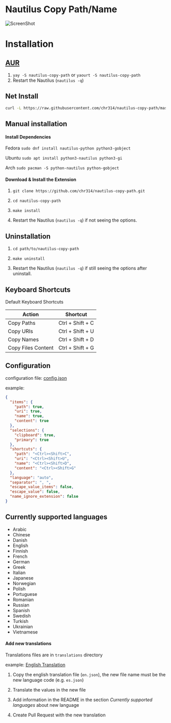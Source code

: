 # Nautilus Copy Path/Name

![ScreenShot](https://raw.githubusercontent.com/chr314/nautilus-copy-path/master/screenshot.png)

# Installation

## [AUR](https://aur.archlinux.org/packages/nautilus-copy-path/)

1. `yay -S nautilus-copy-path` or `yaourt -S nautilus-copy-path`
2. Restart the Nautilus (`nautilus -q`)

## Net Install

```bash
curl -L https://raw.githubusercontent.com/chr314/nautilus-copy-path/master/net-installer.sh | bash
```

## Manual installation

#### Install Dependencies

Fedora `sudo dnf install nautilus-python python3-gobject`

Ubuntu `sudo apt install python3-nautilus python3-gi`

Arch `sudo pacman -S python-nautilus python-gobject`

#### Download & Install the Extension

1. `git clone https://github.com/chr314/nautilus-copy-path.git`

2. `cd nautilus-copy-path`

3. `make install`

4. Restart the Nautilus (`nautilus -q`) if not seeing the options.

## Uninstallation

1. `cd path/to/nautilus-copy-path`

2. `make uninstall`

3. Restart the Nautilus (`nautilus -q`) if still seeing the options after uninstall.

## Keyboard Shortcuts

Default Keyboard Shortcuts

| Action             | Shortcut         |
|--------------------|------------------|
| Copy Paths         | Ctrl + Shift + C |
| Copy URIs          | Ctrl + Shift + U |
| Copy Names         | Ctrl + Shift + D |
| Copy Files Content | Ctrl + Shift + G |

## Configuration

configuration file: [config.json](config.json)

example:

```json
{
  "items": {
    "path": true,
    "uri": true,
    "name": true,
    "content": true
  },
  "selections": {
    "clipboard": true,
    "primary": true
  },
  "shortcuts": {
    "path": "<Ctrl><Shift>C",
    "uri": "<Ctrl><Shift>U",
    "name": "<Ctrl><Shift>D",
    "content": "<Ctrl><Shift>G"
  },
  "language": "auto",
  "separator": ", ",
  "escape_value_items": false,
  "escape_value": false,
  "name_ignore_extension": false
}
```

## Currently supported languages

- Arabic
- Chinese
- Danish
- English
- Finnish
- French
- German
- Greek
- Italian
- Japanese
- Norwegian
- Polish
- Portuguese
- Romanian
- Russian
- Spanish
- Swedish
- Turkish
- Ukrainian
- Vietnamese

#### Add new translations

Translations files are in `translations` directory

example: [English Translation](translations/en.json)

1. Copy the english translation file (`en.json`), the new file name must be the new language code (e.g. `es.json`)

2. Translate the values in the new file

3. Add information in the README in the section *Currently supported languages* about new language

3. Create Pull Request with the new translation
